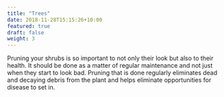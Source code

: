 ```yaml
---
title: "Trees"
date: 2018-11-28T15:15:26+10:00
featured: true
draft: false
weight: 3
---
```

Pruning your shrubs is so important to not only their look but also to their health. It should be done as a matter of regular maintenance and not just when they start to look bad. Pruning that is done regularly eliminates dead and decaying debris from the plant and helps eliminate opportunities for disease to set in.

